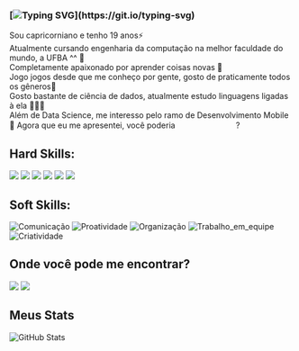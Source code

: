 ### [![Typing SVG](https://readme-typing-svg.herokuapp.com?duration=5011&color=&center=falso&vCenter=falso&lines=Ol%C3%A1+%F0%9F%91%8B+meu+nome+é+Eduardo+Tavares;Seja+bem+vindo(a)!)](https://git.io/typing-svg)

Sou capricorniano e tenho 19 anos⚡  
Atualmente cursando engenharia da computação na melhor faculdade do mundo, a UFBA ^^ 👾  
Completamente apaixonado por aprender coisas novas 🔎  
Jogo jogos desde que me conheço por gente, gosto de praticamente todos os gêneros💯  
Gosto bastante de ciência de dados, atualmente estudo linguagens ligadas à ela 🧑🏻‍💻  
Além de Data Science, me interesso pelo ramo de Desenvolvimento Mobile 📱 
Agora que eu me apresentei, você poderia <img height = "15" width = "100" src = "https://img.shields.io/badge/Buy%20Me%20A%20Coffee-FFDD00.svg?style=for-the-badge&logo=Buy-Me-A-Coffee&logoColor=black"> ?

## Hard Skills:
<img src = "https://img.shields.io/badge/Microsoft%20Excel-217346.svg?style=for-the-badge&logo=Microsoft-Excel&logoColor=white"> <img src = "https://img.shields.io/badge/Visual%20Basic-512BD4.svg?style=for-the-badge&logo=Visual-Basic&logoColor=white"> <img src = "https://img.shields.io/badge/Power%20BI-F2C811.svg?style=for-the-badge&logo=Power-BI&logoColor=black"> <img src = "https://img.shields.io/badge/Python-3776AB.svg?style=for-the-badge&logo=Python&logoColor=white"> <img src = "https://img.shields.io/badge/Dart-0175C2.svg?style=for-the-badge&logo=Dart&logoColor=white"> <img src = "https://img.shields.io/badge/Flutter-02569B.svg?style=for-the-badge&logo=Flutter&logoColor=white">


## Soft Skills:

![Comunicação](https://img.shields.io/badge/Comunicação-red)
![Proatividade](https://img.shields.io/badge/Proatividade-blue)
![Organização](https://img.shields.io/badge/Organização-red)
![Trabalho_em_equipe](https://img.shields.io/badge/Trabalho_em_equipe-blue)
![Criatividade](https://img.shields.io/badge/Criatividade-red)


## Onde você pode me encontrar?
[<image src = "https://img.shields.io/badge/Instagram-E4405F.svg?style=for-the-badge&logo=Instagram&logoColor=white" >](https://www.instagram.com/du.tavaress/) [<img src="https://img.shields.io/badge/linkedin-%230077B5.svg?&style=for-the-badge&logo=linkedin&logoColor=white" />](https://www.linkedin.com/in/eduardo-m-tavares) 

## Meus Stats
![GitHub Stats](https://github-readme-stats.vercel.app/api?username=dutavaress&theme=transparent&bg_color=013&border_color=30A3DC&show_icons=true&icon_color=30A3DC&title_color=E94D5F&text_color=FFF)
